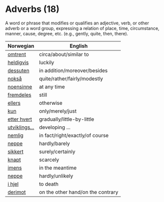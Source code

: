 # Adverbs (18)

A word or phrase that modifies or qualifies an adjective, verb, or other adverb or a word group, expressing a relation of place, time, circumstance, manner, cause, degree, etc. (e.g., gently, quite, then, there).

| Norwegian | English |
| --- | --- |
| [omtrent](https://www.ordnett.no/search?language=no&phrase=omtrent) | circa/about/similar to |
| [heldigvis](https://www.ordnett.no/search?language=no&phrase=heldigvis) | luckily |
| [dessuten](https://www.ordnett.no/search?language=no&phrase=dessuten) | in addition/moreover/besides |
| [nokså](https://www.ordnett.no/search?language=no&phrase=nokså) | quite/rather/fairly/modestly |
| [noensinne](https://www.ordnett.no/search?language=no&phrase=noensinne) | at any time |
| [fremdeles](https://www.ordnett.no/search?language=no&phrase=fremdeles) | still |
| [ellers](https://www.ordnett.no/search?language=no&phrase=ellers) | otherwise |
| [kun](https://www.ordnett.no/search?language=no&phrase=kun) | only/merely/just |
| [etter hvert](https://www.ordnett.no/search?language=no&phrase=etter%20hvert) | gradually/little-by-little |
| [utviklings...](https://www.ordnett.no/search?language=no&phrase=utviklings...) | developing ... |
| [nemlig](https://www.ordnett.no/search?language=no&phrase=nemlig) | in fact/right/exactly/of course |
| [neppe](https://www.ordnett.no/search?language=no&phrase=neppe) | hardly/barely |
| [sikkert](https://www.ordnett.no/search?language=no&phrase=sikkert) | surely/certainly |
| [knapt](https://www.ordnett.no/search?language=no&phrase=knapt) | scarcely |
| [imens](https://www.ordnett.no/search?language=no&phrase=imens) | in the meantime |
| [neppe](https://www.ordnett.no/search?language=no&phrase=neppe) | hardly/unlikely |
| [i hjel](https://www.ordnett.no/search?language=no&phrase=i%20hjel) | to death |
| [derimot](https://www.ordnett.no/search?language=no&phrase=derimot) | on the other hand/on the contrary |

